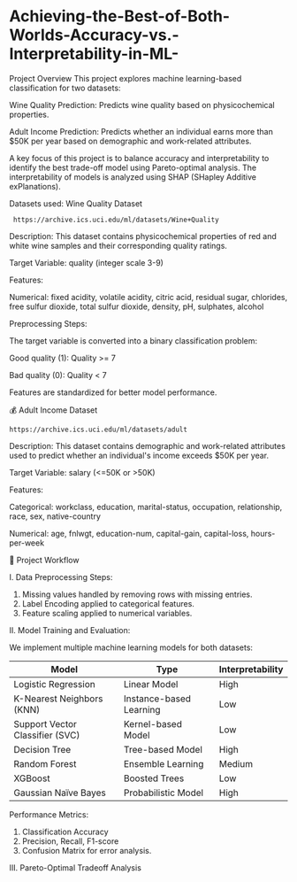 # Achieving-the-Best-of-Both-Worlds-Accuracy-vs.-Interpretability-in-ML-
Project Overview
This project explores machine learning-based classification for two datasets:

 Wine Quality Prediction: Predicts wine quality based on physicochemical properties.

Adult Income Prediction: Predicts whether an individual earns more than $50K per year based on demographic and work-related attributes.

A key focus of this project is to balance accuracy and interpretability to identify the best trade-off model using Pareto-optimal analysis. The interpretability of models is analyzed using SHAP (SHapley Additive exPlanations).

Datasets used:
Wine Quality Dataset

     https://archive.ics.uci.edu/ml/datasets/Wine+Quality
Description: This dataset contains physicochemical properties of red and white wine samples and their corresponding quality ratings.

Target Variable: quality (integer scale 3-9)

Features:

Numerical: fixed acidity, volatile acidity, citric acid, residual sugar, chlorides, free sulfur dioxide, total sulfur dioxide, density, pH, sulphates, alcohol

Preprocessing Steps:

The target variable is converted into a binary classification problem:

Good quality (1): Quality >= 7

Bad quality (0): Quality < 7

Features are standardized for better model performance.

💰 Adult Income Dataset

    https://archive.ics.uci.edu/ml/datasets/adult
 Description: This dataset contains demographic and work-related attributes used to predict whether an individual's income exceeds $50K per year.

  Target Variable: salary (<=50K or >50K)

   Features:

   Categorical: workclass, education, marital-status, occupation, relationship, race, sex, native-country

   Numerical: age, fnlwgt, education-num, capital-gain, capital-loss, hours-per-week

 🚀 Project Workflow

I. Data Preprocessing Steps:

   1. Missing values handled by removing rows with missing entries.
   2. Label Encoding applied to categorical features.
   3. Feature scaling applied to numerical variables.
      
II.  Model Training and Evaluation:

We implement multiple machine learning models for both datasets:

| **Model**                  | **Type**                 | **Interpretability** |
|----------------------------|-------------------------|----------------------|
| Logistic Regression        | Linear Model           | High                |
| K-Nearest Neighbors (KNN)  | Instance-based Learning | Low                 |
| Support Vector Classifier (SVC) | Kernel-based Model    | Low                 |
| Decision Tree             | Tree-based Model        | High                |
| Random Forest             | Ensemble Learning       | Medium              |
| XGBoost                   | Boosted Trees          | Low                 |
| Gaussian Naïve Bayes       | Probabilistic Model    | High                |

Performance Metrics:
1. Classification Accuracy
2. Precision, Recall, F1-score
3. Confusion Matrix for error analysis.

III. Pareto-Optimal Tradeoff Analysis
